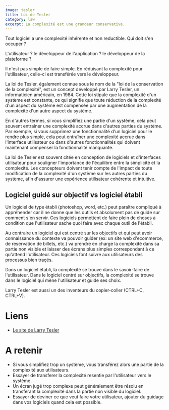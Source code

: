 ```yaml
---
image: tesler
title: Loi de Tesler
category: law
excerpt: La complexité est une grandeur conservative.
---
```


Tout logiciel a une complexité inhérente et non reductible. Qui doit s'en occuper ?

L'utilisateur ? le développeur de l'application ? le développeur de la plateforme ?

Il n'est pas simple de faire simple. En réduisant la complexité pour l'utilisateur, celle-ci est transférée vers le développeur.

La loi de Tesler, également connue sous le nom de la "loi de la conservation de la complexité", est un concept développé par Larry Tesler, un informaticien américain, en 1984. Cette loi stipule que la complexité d'un système est constante, ce qui signifie que toute réduction de la complexité d'un aspect du système est compensée par une augmentation de la complexité d'un autre aspect du système.

En d'autres termes, si vous simplifiez une partie d'un système, cela peut souvent entraîner une complexité accrue dans d'autres parties du système. Par exemple, si vous supprimez une fonctionnalité d'un logiciel pour le rendre plus simple, cela peut entraîner une complexité accrue dans l'interface utilisateur ou dans d'autres fonctionnalités qui doivent maintenant compenser la fonctionnalité manquante.

La loi de Tesler est souvent citée en conception de logiciels et d'interfaces utilisateur pour souligner l'importance de l'équilibre entre la simplicité et la complexité. Les concepteurs doivent tenir compte de l'impact de toute modification de la complexité d'un système sur les autres parties du système, afin d'assurer une expérience utilisateur cohérente et intuitive.

## Logiciel guidé sur objectif vs logiciel établi

Un logiciel de type établi (photoshop, word, etc.) peut paraître compliqué à appréhender car il ne donne que les outils et absolument pas de guide sur comment s'en servir. Ces logiciels permettent de faire plein de choses à condition que l'utilisateur sache quoi faire avec chaque outil de l'établi.

Au contraire un logiciel qui est centré sur les objectifs et qui peut avoir connaissance du contexte va pouvoir guider (ex: un site web d'ecommerce, de reservation de billets, etc.) va prendre en charge la complexité dans sa partie non visible et laisser des écrans plus simples correspondant à ce qu'attend l'utilisateur. Ces logiciels font suivre aux utilisateurs des processus bien traçés.

Dans un logiciel établi, la complexité se trouve dans le savoir-faire de l'utilisateur. Dans le logiciel centré sur objectifs, la complexité se trouve dans le logiciel qui mène l'utilisateur et guide ses choix.

Larry Tesler est aussi un des inventeurs du copier-coller (CTRL+C, CTRL+V).

# Liens

- [Le site de Larry Tesler](https://www.nomodes.com/Larry_Tesler_Consulting/Home.html)

# A retenir

- Si vous simplifiez trop un système, vous transférez alors une partie de la complexité aux utilisateurs.
- Essayer de transferer la complexité resentie par l'utilisateur vers le système.
- Un écran jugé trop complexe peut généralement être résolu en transferant la complexité dans la partie non visible du logiciel.
- Essayer de deviner ce que veut faire votre utilisateur, ajouter du guidage dans vos logiciels quand cela est possible.
